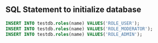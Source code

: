 ## SQL Statement to initialize database
```sql
INSERT INTO testdb.roles(name) VALUES('ROLE_USER');
INSERT INTO testdb.roles(name) VALUES('ROLE_MODERATOR');
INSERT INTO testdb.roles(name) VALUES('ROLE_ADMIN');